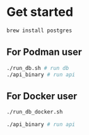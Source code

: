 # Get started

```bash
brew install postgres
```

## For Podman user
```bash
./run_db.sh # run db
./api_binary # run api
```

## For Docker user
```bash
./run_db_docker.sh

./api_binary # run api
```